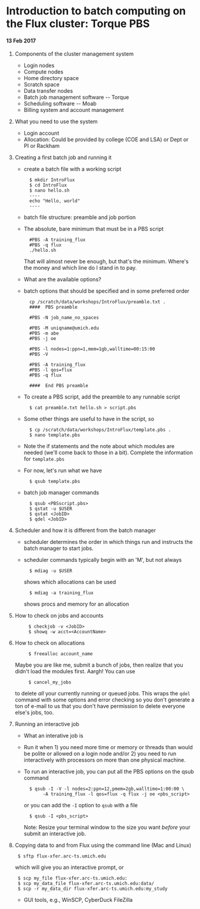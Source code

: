 # Introduction to batch computing on the Flux cluster:  Torque PBS

#### 13 Feb 2017

1. Components of the cluster management system
    + Login nodes
    + Compute nodes
    + Home directory space
    + Scratch space
    + Data transfer nodes
    + Batch job management software -- Torque
    + Scheduling software -- Moab
    + Billing system and account management

2. What you need to use the system
    + Login account
    + Allocation:  Could be provided by college (COE and LSA) or Dept or PI or
      Rackham

1. Creating a first batch job and running it
    + create a batch file with a working script

            $ mkdir IntroFlux
            $ cd IntroFlux
            $ nano hello.sh
            ----
            echo "Hello, world"
            ----
            
    + batch file structure:  preamble and job portion
    + The absolute, bare minimum that must be in a PBS script

            #PBS -A training_flux
            #PBS -q flux
            ./hello.sh

      That will almost never be enough, but that's the minimum.  Where's the
      money and which line do I stand in to pay.
    + What are the available options?
    + batch options that should be specified and in some preferred order

            cp /scratch/data/workshops/IntroFlux/preamble.txt .
            ####  PBS preamble

            #PBS -N job_name_no_spaces

            #PBS -M uniqname@umich.edu
            #PBS -m abe
            #PBS -j oe

            #PBS -l nodes=1:ppn=1,mem=1gb,walltime=00:15:00
            #PBS -V

            #PBS -A training_flux
            #PBS -l qos=flux
            #PBS -q flux

            ####  End PBS preamble

    + To create a PBS script, add the preamble to any runnable script

            $ cat preamble.txt hello.sh > script.pbs

    + Some other things are useful to have in the script, so

            $ cp /scratch/data/workshops/IntroFlux/template.pbs .
            $ nano template.pbs

    + Note the if statements and the note about which modules are needed
      (we'll come back to those in a bit).  Complete the information for
      `template.pbs`

    + For now, let's run what we have

            $ qsub template.pbs

    + batch job manager commands

            $ qsub <PBSscript.pbs>
            $ qstat -u $USER
            $ qstat <JobID>
            $ qdel <JobID>

1. Scheduler and how it is different from the batch manager
    + scheduler determines the order in which things run and instructs
      the batch manager to start jobs.
    + scheduler commands typically begin with an 'M', but not always

            $ mdiag -u $USER
            
        shows which allocations can be used

            $ mdiag -a training_flux

        shows procs and memory for an allocation

1. How to check on jobs and accounts

            $ checkjob -v <JobID>
            $ showq -w acct=<AccountName>

1. How to check on allocations

            $ freealloc account_name

   Maybe you are like me, submit a bunch of jobs, then realize that you
   didn't load the modules first.  Aargh!  You can use

            $ cancel_my_jobs

   to delete _all_ your currently running or queued jobs.  This wraps the
   `qdel` command with some options and error checking so you don't generate
   a ton of e-mail to us that you don't have permission to delete everyone
   else's jobs, too.

1. Running an interactive job
    + What an interative job is
    + Run it when 1) you need more time or memory or threads than would be
      polite or allowed on a login node and/or 2) you need to run
      interactively with processors on more than one physical machine.
    + To run an interactive job, you can put all the PBS options on the qsub
      command

            $ qsub -I -V -l nodes=2:ppn=12,pmem=2gb,walltime=1:00:00 \
                 -A training_flux -l qos=flux -q flux -j oe <pbs_script>

      or you can add the `-I` option to `qsub` with a file

            $ qsub -I <pbs_script>

      Note:  Resize your terminal window to the size you want _before_ your
      submit an interactive job.

1. Copying data to and from Flux using the command line (Mac and Linux)

        $ sftp flux-xfer.arc-ts.umich.edu

    which will give you an interactive prompt, or

        $ scp my_file flux-xfer.arc-ts.umich.edu:
        $ scp my_data_file flux-xfer.arc-ts.umich.edu:data/
        $ scp -r my_data_dir flux-xfer.arc-ts.umich.edu:my_study

    + GUI tools, e.g., WinSCP, CyberDuck FileZilla
